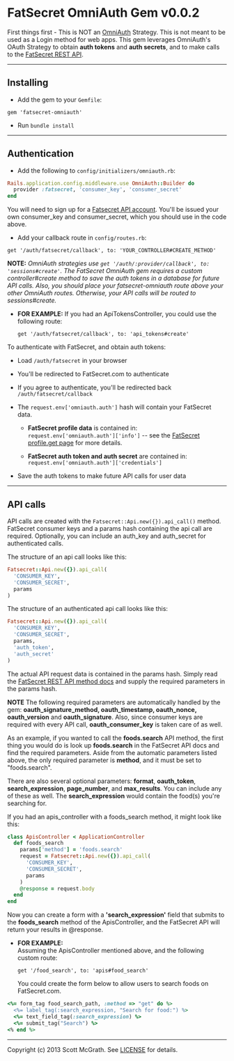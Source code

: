 # FatSecret OmniAuth Gem v0.0.2

First things first - This is NOT an [OmniAuth] Strategy. This is not meant to
be used as a Login method for web apps. This gem leverages OmniAuth's OAuth
Strategy to obtain __auth tokens__ and __auth secrets__, and to make calls to
the [FatSecret REST API].  

[OmniAuth]: https://github.com/intridea/omniauth "OmniAuth"   
[FatSecret REST API]: http://platform.fatsecret.com/api/Default.aspx?screen=rapih "FatSecret REST API"

---
## Installing

* Add the gem to your `Gemfile`:

```
gem 'fatsecret-omniauth'
```

* Run `bundle install`

---
## Authentication

* Add the following to `config/initializers/omniauth.rb`:

```ruby
Rails.application.config.middleware.use OmniAuth::Builder do
  provider :fatsecret, 'consumer_key', 'consumer_secret'
end
```

You will need to sign up for a [Fatsecret API account]. You'll be issued
your own consumer_key and consumer_secret, which you should use in the
code above.

[FatSecret API account]: http://platform.fatsecret.com/api/ "FatSecret API account" 

* Add your callback route in  `config/routes.rb`:  

```
get '/auth/fatsecret/callback', to: 'YOUR_CONTROLLER#CREATE_METHOD'
```  

__NOTE:__ *OmniAuth strategies use `get '/auth/:provider/callback', to: 'sessions#create'`.
The FatSecret OmniAuth gem requires a custom controller#create method to save the
auth tokens in a database for future API calls. Also, you should place your fatsecret-omniauth
route above your other OmniAuth routes. Otherwise, your API calls will be routed to sessions#create.*

* __FOR EXAMPLE:__ If you had an ApiTokensController, you could use the following route:

    `get '/auth/fatsecret/callback', to: 'api_tokens#create'`


To authenticate with FatSecret, and obtain auth tokens:  

* Load `/auth/fatsecret` in your browser  
* You'll be redirected to FatSecret.com to authenticate  
* If you agree to authenticate, you'll be redirected back `/auth/fatsecret/callback`  
* The `request.env['omniauth.auth']` hash will contain your FatSecret data.  

    * __FatSecret profile data__ is contained in:  
    `request.env['omniauth.auth']['info']` -- see the [FatSecret profile.get page] for more details.
    
    * __FatSecret auth token and auth secret__ are contained in:  
    `request.env['omniauth.auth']['credentials']`

* Save the auth tokens to make future API calls for user data

[FatSecret profile.get page]: http://platform.fatsecret.com/api/Default.aspx?screen=rapiref&method=profile.get "FatSecret profile.get page"  

---
## API calls

API calls are created with the `Fatsecret::Api.new({}).api_call()` method.
FatSecret consumer keys and a params hash containing
the api call are required. Optionally, you can include an auth_key and auth_secret for
authenticated calls.

The structure of an api call looks like this:

```ruby
Fatsecret::Api.new({}).api_call(
  'CONSUMER_KEY',
  'CONSUMER_SECRET', 
  params
)
```

The structure of an authenticated api call looks like this:

```ruby
Fatsecret::Api.new({}).api_call(
  'CONSUMER_KEY',
  'CONSUMER_SECRET', 
  params, 
  'auth_token',
  'auth_secret'
)
```

The actual API
request data is contained in the params hash. Simply read the 
[FatSecret REST API method docs] and supply the required parameters in the params hash. 

[FatSecret REST API method docs]: http://platform.fatsecret.com/api/Default.aspx?screen=rapiref "FatSecret REST API method docs"

**NOTE** The following required parameters are automatically handled by the
gem: __oauth_signature_method, oauth_timestamp, oauth_nonce, oauth_version__ and
__oauth_signature__. Also, since consumer keys are required 
with every API call, __oauth_consumer_key__ is taken care of as well.

As an example, if you wanted to call the __foods.search__ API method, the first
thing you would do is look up __foods.search__ in the FatSecret API docs and
find the required parameters. Aside from the automatic parameters
listed above, the only required parameter is  __method__, and it must be set to
"foods.search".

There are also several optional parameters: __format__, __oauth_token__,
__search_expression__, __page_number__, and __max_results__. You can include
any of these as well. The __search_expression__ would contain the food(s) you're
searching for. 

If you had an apis_controller with a foods_search method, it might look like this:

```ruby
class ApisController < ApplicationController
  def foods_search
    params['method'] = 'foods.search'
    request = Fatsecret::Api.new({}).api_call(
      'CONSUMER_KEY',
      'CONSUMER_SECRET', 
      params
    )   
    @response = request.body
  end
end
```

Now you can create a form with a __'search_expression'__ field that submits to
the __foods_search__ method of the ApisController, and the FatSecret API will
return your results in @response.


* __FOR EXAMPLE:__  
    Assuming the ApisController mentioned above, and the following custom route:

    `get '/food_search', to: 'apis#food_search'`

    You could create the form below to allow users to search foods on FatSecret.com.

```ruby
<%= form_tag food_search_path, :method => "get" do %>
  <%= label_tag(:search_expression, "Search for food:") %>
  <%= text_field_tag(:search_expression) %>
  <%= submit_tag("Search") %>
<% end %> 
```

[FatSecret, you could use the following route: REST API method docs]: http://platform.fatsecret.com/api/Default.aspx?screen=rapiref "FatSecret RESR API method docs"


---
Copyright (c) 2013 Scott McGrath. See [LICENSE] for details.

[LICENSE]: https://github.com/scrawlon/omniauth-fatsecret/blob/master/MIT-LICENSE "LICENSE"
